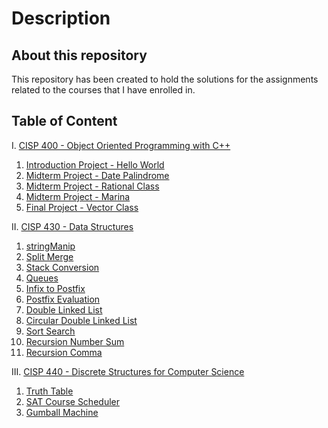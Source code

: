 # Description
## About this repository
This repository has been created to hold the solutions for the assignments related to the courses that I have enrolled in.

## Table of Content
I. [CISP 400 - Object Oriented Programming with C++](./CISP%20400%20-%20Object%20Oriented%20Programming%20with%20C%2B%2B/)
  1. [Introduction Project - Hello World](./CISP%20400%20-%20Object%20Oriented%20Programming%20with%20C%2B%2B/1.%20Intro/)
  2. [Midterm Project - Date Palindrome](./CISP%20400%20-%20Object%20Oriented%20Programming%20with%20C%2B%2B/2.%20Date%20Palindrome/)
  3. [Midterm Project - Rational Class](./CISP%20400%20-%20Object%20Oriented%20Programming%20with%20C%2B%2B/3.%20Rational/)
  4. [Midterm Project - Marina](./CISP%20400%20-%20Object%20Oriented%20Programming%20with%20C%2B%2B/4.%20Marina/)
  5. [Final Project - Vector Class](./CISP%20400%20-%20Object%20Oriented%20Programming%20with%20C%2B%2B/5.%20Vector/)

II. [CISP 430 - Data Structures](./CISP%20430%20-%20Data%20Structures/)
  1. [stringManip](./CISP%20430%20-%20Data%20Structures/1.%20stringManip/)
  2. [Split Merge](./CISP%20430%20-%20Data%20Structures/2.%20Split%20Merge/)
  3. [Stack Conversion](./CISP%20430%20-%20Data%20Structures/3.%20Stack%20Conversion/)
  4. [Queues](./CISP%20430%20-%20Data%20Structures/4.%20Queues/)
  5. [Infix to Postfix](./CISP%20430%20-%20Data%20Structures/5.%20Infix%20To%20Postfix/)
  6. [Postfix Evaluation](./CISP%20430%20-%20Data%20Structures/6.%20Postfix%20Evaluation/)
  7. [Double Linked List](./CISP%20430%20-%20Data%20Structures/7.%20Double%20Linked%20List/)
  8. [Circular Double Linked List](./CISP%20430%20-%20Data%20Structures/8.%20Circular%20Double%20Linked%20List/)
  9. [Sort Search](./CISP%20430%20-%20Data%20Structures/9.%20Sort%20Search/)
  11. [Recursion Number Sum](./CISP%20430%20-%20Data%20Structures/11.%20Recursion%20Number%20Sum/)
  12. [Recursion Comma](./CISP%20430%20-%20Data%20Structures/12.%20Recursion%20Comma/)


III. [CISP 440 - Discrete Structures for Computer Science](./CISP%20440%20-%20Discrete%20Structures%20for%20Computer%20Science/)
  1. [Truth Table](./CISP%20440%20-%20Discrete%20Structures%20for%20Computer%20Science/1.%20Truth%20Table/)
  2. [SAT Course Scheduler](./CISP%20440%20-%20Discrete%20Structures%20for%20Computer%20Science/2.%20Boolean%20SAT%20Course%20Scheduler/)
  3. [Gumball Machine](./CISP%20440%20-%20Discrete%20Structures%20for%20Computer%20Science/3.%20Gumball%20Machine/)